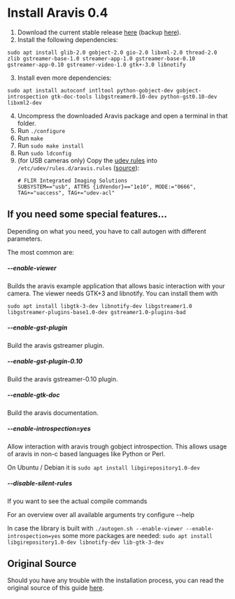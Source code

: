 # Install Aravis 0.4

1. Download the current stable release  [here](http://ftp.gnome.org/pub/GNOME/sources/aravis/0.4/) (backup [here](https://sourceforge.net/projects/roboticslab/files/External/aravis)).
2. Install the following dependencies:
```
sudo apt install glib-2.0 gobject-2.0 gio-2.0 libxml-2.0 thread-2.0 zlib gstreamer-base-1.0 streamer-app-1.0 gstreamer-base-0.10 gstreamer-app-0.10 gstreamer-video-1.0 gtk+-3.0 libnotify
```
3. Install even more dependencies:
```
sudo apt install autoconf intltool python-gobject-dev gobject-introspection gtk-doc-tools libgstreamer0.10-dev python-gst0.10-dev libxml2-dev
```
4. Uncompress the downloaded Aravis package and open a terminal in that folder.
5. Run `./configure`
6. Run `make`
7. Run `sudo make install`
8. Run `sudo ldconfig`
9. (for USB cameras only) Copy the [udev rules](https://github.com/AravisProject/aravis/blob/0d1ffd1b19e10927739aa398bad0f8d2fab967ca/src/aravis.rules) into `/etc/udev/rules.d/aravis.rules` ([source](https://www.flir.com/support-center/iis/machine-vision/application-note/getting-started-with-aravis-in-linux/)):
   ```
   # FLIR Integrated Imaging Solutions
   SUBSYSTEM=="usb", ATTRS {idVendor}=="1e10", MODE:="0666", TAG+="uaccess", TAG+="udev-acl"
   ```

## If you need some special features...
Depending on what you need, you have to call autogen with different parameters.

The most common are:

##### --enable-viewer 
Builds the aravis example application that allows basic interaction with your camera. The viewer needs GTK+3 and libnotify. You can install them with

```
sudo apt install libgtk-3-dev libnotify-dev libgstreamer1.0 libgstreamer-plugins-base1.0-dev gstreamer1.0-plugins-bad
```

##### --enable-gst-plugin 
Build the aravis gstreamer plugin.

##### --enable-gst-plugin-0.10 
Build the aravis gstreamer-0.10 plugin.

##### --enable-gtk-doc 
Build the aravis documentation.

##### --enable-introspection=yes 
Allow interaction with aravis trough gobject introspection. This allows usage of aravis in non-c based languages like Python or Perl.

On Ubuntu / Debian it is `sudo apt install libgirepository1.0-dev`

##### --disable-silent-rules 
If you want to see the actual compile commands

For an overview over all available arguments try configure --help

In case the library is built with `./autogen.sh --enable-viewer --enable-introspection=yes` some more packages are needed: `sudo apt install libgirepository1.0-dev libnotify-dev lib-gtk-3-dev`

## Original Source
Should you have any trouble with the installation process, you can read the original source of this guide [here](https://github.com/TheImagingSource/tiscamera/wiki/Aravis).
